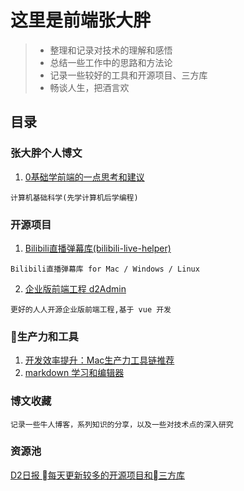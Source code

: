# 这里是前端张大胖

> * 整理和记录对技术的理解和感悟
> * 总结一些工作中的思路和方法论
> * 记录一些较好的工具和开源项目、三方库
> * 畅谈人生，把酒言欢

## 目录

### 张大胖个人博文
1. [0基础学前端的一点思考和建议](https://github.com/bigerfe/TechnologyAndThinking/blob/master/0-start/start.md)
```
计算机基础科学(先学计算机后学编程)
```



### 开源项目

1. [Bilibili直播弹幕库(bilibili-live-helper)](https://github.com/pandaGao/bilibili-live-helper)
```
Bilibili直播弹幕库 for Mac / Windows / Linux
```
2. [企业版前端工程 d2Admin](https://github.com/d2-projects/d2-admin-renren-security-enterprise)
```
更好的人人开源企业版前端工程,基于 vue 开发

```
### 生产力和工具

1. [开发效率提升：Mac生产力工具链推荐](https://github.com/Louiszhai/tool)
2. [markdown 学习和编辑器](https://www.zybuluo.com/mdeditor)

### 博文收藏
```
记录一些牛人博客，系列知识的分享，以及一些对技术点的深入研究
```



### 资源池
[D2日报 每天更新较多的开源项目和三方库](https://daily.fairyever.com/post/2019/05/05.html)